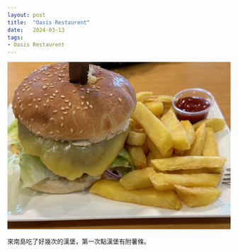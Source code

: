 ```yaml
---
layout: post
title:  "Oasis Restaurent"
date:   2024-03-13
tags:
- Oasis Restaurent
---
```

![Oasis Restaurent](/media/2024-03-13-Oasis-Restaurent.jpeg)

來南島吃了好幾次的漢堡，第一次點漢堡有附薯條。